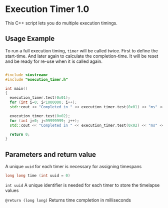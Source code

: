 # Execution Timer 1.0
This C++ script lets you do multiple execution timings.

## Usage Example
To run a full execution timing, `timer` will be called twice. First to define the start-time. And later again to calculate the completion-time. It will be reset and be ready for re-use when it is called again.

```cpp

#include <iostream>
#include "execution_timer.h"

int main()
{
  execution_timer.test(0x01);
  for (int i=0; i<1000000; i++);
  std::cout << "Completed in " << execution_timer.test(0x01) << "ms" << std::endl;

  execution_timer.test(0x02);
  for (int j=0; j<99999999; j++);
  std::cout << "Completed in " << execution_timer.test(0x02) << "ms" << std::endl;

  return 0;
}

```

## Parameters and return value
A unique `uuid` for each timer is necessary for assigning timespans
```cpp
long long time (int uuid = 0)
```

`int uuid` A unique identifier is needed for each timer to store the timelapse values

`@return (long long)` Returns time completion in milliseconds
